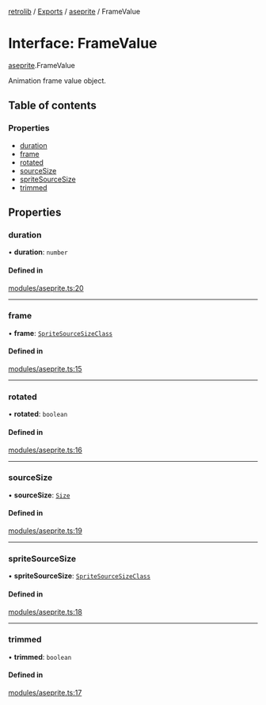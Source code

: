 [retrolib](../README.md) / [Exports](../modules.md) / [aseprite](../modules/aseprite.md) / FrameValue

# Interface: FrameValue

[aseprite](../modules/aseprite.md).FrameValue

Animation frame value object.

## Table of contents

### Properties

- [duration](aseprite.FrameValue.md#duration)
- [frame](aseprite.FrameValue.md#frame)
- [rotated](aseprite.FrameValue.md#rotated)
- [sourceSize](aseprite.FrameValue.md#sourcesize)
- [spriteSourceSize](aseprite.FrameValue.md#spritesourcesize)
- [trimmed](aseprite.FrameValue.md#trimmed)

## Properties

### duration

• **duration**: `number`

#### Defined in

[modules/aseprite.ts:20](https://github.com/philbgarner/retrolib/blob/3f51de3/src/modules/aseprite.ts#L20)

___

### frame

• **frame**: [`SpriteSourceSizeClass`](aseprite.SpriteSourceSizeClass.md)

#### Defined in

[modules/aseprite.ts:15](https://github.com/philbgarner/retrolib/blob/3f51de3/src/modules/aseprite.ts#L15)

___

### rotated

• **rotated**: `boolean`

#### Defined in

[modules/aseprite.ts:16](https://github.com/philbgarner/retrolib/blob/3f51de3/src/modules/aseprite.ts#L16)

___

### sourceSize

• **sourceSize**: [`Size`](aseprite.Size.md)

#### Defined in

[modules/aseprite.ts:19](https://github.com/philbgarner/retrolib/blob/3f51de3/src/modules/aseprite.ts#L19)

___

### spriteSourceSize

• **spriteSourceSize**: [`SpriteSourceSizeClass`](aseprite.SpriteSourceSizeClass.md)

#### Defined in

[modules/aseprite.ts:18](https://github.com/philbgarner/retrolib/blob/3f51de3/src/modules/aseprite.ts#L18)

___

### trimmed

• **trimmed**: `boolean`

#### Defined in

[modules/aseprite.ts:17](https://github.com/philbgarner/retrolib/blob/3f51de3/src/modules/aseprite.ts#L17)
